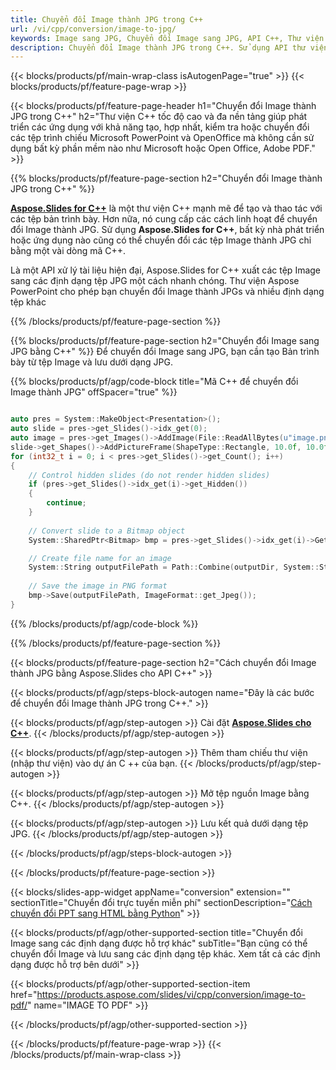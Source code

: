 ```yaml
---
title: Chuyển đổi Image thành JPG trong C++
url: /vi/cpp/conversion/image-to-jpg/
keywords: Image sang JPG, Chuyển đổi Image sang JPG, API C++, Thư viện C++, Image, JPG
description: Chuyển đổi Image thành JPG trong C++. Sử dụng API thư viện C++ để chuyển đổi tệp Image thành tệp JPG
---
```


{{< blocks/products/pf/main-wrap-class isAutogenPage="true" >}}
{{< blocks/products/pf/feature-page-wrap >}}

{{< blocks/products/pf/feature-page-header h1="Chuyển đổi Image thành JPG trong C++" h2="Thư viện C++ tốc độ cao và đa nền tảng giúp phát triển các ứng dụng với khả năng tạo, hợp nhất, kiểm tra hoặc chuyển đổi các tệp trình chiếu Microsoft PowerPoint và OpenOffice mà không cần sử dụng bất kỳ phần mềm nào như Microsoft hoặc Open Office, Adobe PDF." >}}

{{% blocks/products/pf/feature-page-section h2="Chuyển đổi Image thành JPG trong C++" %}}

[**Aspose.Slides for C++**](https://products.aspose.com/slides/vi/cpp/) là một thư viện C++ mạnh mẽ để tạo và thao tác với các tệp bản trình bày. Hơn nữa, nó cung cấp các cách linh hoạt để chuyển đổi Image thành JPG. Sử dụng **Aspose.Slides for C++**, bất kỳ nhà phát triển hoặc ứng dụng nào cũng có thể chuyển đổi các tệp Image thành JPG chỉ bằng một vài dòng mã C++.

Là một API xử lý tài liệu hiện đại, Aspose.Slides for C++ xuất các tệp Image sang các định dạng tệp JPG một cách nhanh chóng. Thư viện Aspose PowerPoint cho phép bạn chuyển đổi Image thành JPGs và nhiều định dạng tệp khác

{{% /blocks/products/pf/feature-page-section %}}

{{% blocks/products/pf/feature-page-section  h2="Chuyển đổi Image sang JPG bằng C++" %}}
Để chuyển đổi Image sang JPG, bạn cần tạo Bản trình bày từ tệp Image và lưu dưới dạng JPG.

{{% blocks/products/pf/agp/code-block title="Mã C++ để chuyển đổi Image thành JPG" offSpacer="true" %}}

```cpp

auto pres = System::MakeObject<Presentation>();
auto slide = pres->get_Slides()->idx_get(0);
auto image = pres->get_Images()->AddImage(File::ReadAllBytes(u"image.png"));
slide->get_Shapes()->AddPictureFrame(ShapeType::Rectangle, 10.0f, 10.0f, 100.0f, 100.0f, image);
for (int32_t i = 0; i < pres->get_Slides()->get_Count(); i++)
{
    // Control hidden slides (do not render hidden slides)
    if (pres->get_Slides()->idx_get(i)->get_Hidden())
    {
        continue;
    }
    
    // Convert slide to a Bitmap object
    System::SharedPtr<Bitmap> bmp = pres->get_Slides()->idx_get(i)->GetThumbnail(2.f, 2.f);

    // Create file name for an image
    System::String outputFilePath = Path::Combine(outputDir, System::String(u"Slide_") + i + u".jpg");
    
    // Save the image in PNG format
    bmp->Save(outputFilePath, ImageFormat::get_Jpeg());
}

```


{{% /blocks/products/pf/agp/code-block %}}

{{% /blocks/products/pf/feature-page-section %}}

{{< blocks/products/pf/feature-page-section  h2="Cách chuyển đổi Image thành JPG bằng Aspose.Slides cho API C++" >}}

{{< blocks/products/pf/agp/steps-block-autogen name="Đây là các bước để chuyển đổi Image thành JPG trong C++." >}}

{{< blocks/products/pf/agp/step-autogen >}}
Cài đặt [**Aspose.Slides cho C++**](https://products.aspose.com/slides/vi/cpp/).
{{< /blocks/products/pf/agp/step-autogen >}}

{{< blocks/products/pf/agp/step-autogen >}}
Thêm tham chiếu thư viện (nhập thư viện) vào dự án C ++ của bạn.
{{< /blocks/products/pf/agp/step-autogen >}}

{{< blocks/products/pf/agp/step-autogen >}}
Mở tệp nguồn Image bằng C++.
{{< /blocks/products/pf/agp/step-autogen >}}

{{< blocks/products/pf/agp/step-autogen >}}
Lưu kết quả dưới dạng tệp JPG.
{{< /blocks/products/pf/agp/step-autogen >}}

{{< /blocks/products/pf/agp/steps-block-autogen >}}

{{< /blocks/products/pf/feature-page-section >}}

{{< blocks/slides-app-widget  appName="conversion" extension="" sectionTitle="Chuyển đổi trực tuyến miễn phí" sectionDescription="[Cách chuyển đổi PPT sang HTML bằng Python](https://products.aspose.com/slides/vi/python-net/conversion/ppt-to-html/)" >}}

{{< blocks/products/pf/agp/other-supported-section title="Chuyển đổi Image sang các định dạng được hỗ trợ khác" subTitle="Bạn cũng có thể chuyển đổi Image và lưu sang các định dạng tệp khác. Xem tất cả các định dạng được hỗ trợ bên dưới" >}}

{{< blocks/products/pf/agp/other-supported-section-item href="https://products.aspose.com/slides/vi/cpp/conversion/image-to-pdf/" name="IMAGE TO PDF" >}}


{{< /blocks/products/pf/agp/other-supported-section >}}

{{< /blocks/products/pf/feature-page-wrap >}}
{{< /blocks/products/pf/main-wrap-class >}}